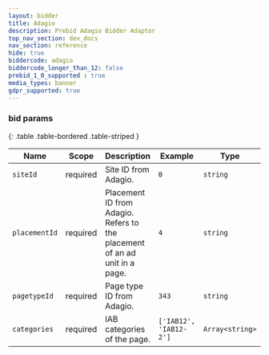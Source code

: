 ```yaml
---
layout: bidder
title: Adagio
description: Prebid Adagio Bidder Adaptor
top_nav_section: dev_docs
nav_section: reference
hide: true
biddercode: adagio
biddercode_longer_than_12: false
prebid_1_0_supported : true
media_types: banner
gdpr_supported: true
---
```



### bid params

{: .table .table-bordered .table-striped }

| Name          | Scope    | Description                                                                | Example                | Type            |
|---------------|----------|----------------------------------------------------------------------------|------------------------|-----------------|
| `siteId`      | required | Site ID from Adagio.                                                       | `0`                    | `string`        |
| `placementId` | required | Placement ID from Adagio. Refers to the placement of an ad unit in a page. | `4`                    | `string`        |
| `pagetypeId`  | required | Page type ID from Adagio.                                                  | `343`                  | `string`        |
| `categories`  | required | IAB categories of the page.                                                | `['IAB12', 'IAB12-2']` | `Array<string>` |
